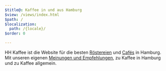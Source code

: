 ```yaml
---
$title@: Kaffee in und aus Hamburg
$view: /views/index.html
$path: /
$localization:
  path: /{locale}/
$order: 0

---
```

HH Kaffee ist die Website für die besten [Röstereien]([url('/content/pages/roasters.md')]) und [Cafés]([url('/content/pages/cafes.md')]) in Hamburg. Mit unseren eigenen [Meinungen und Empfehlungen]([url('/content/pages/posts.md')]), zu Kaffee in Hamburg und zu Kaffee allgemein.